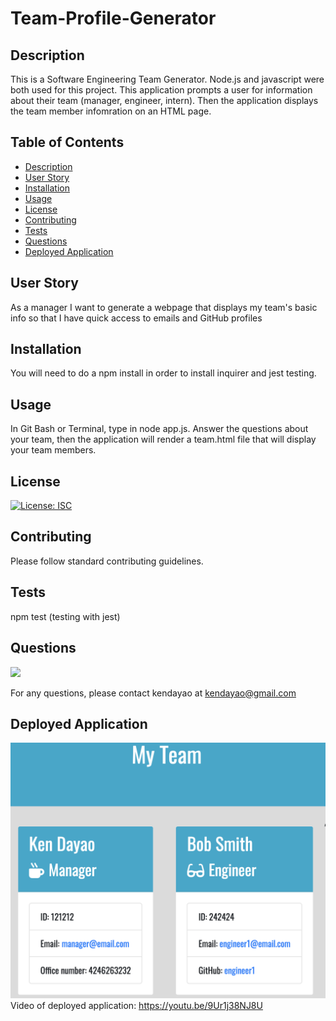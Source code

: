 # Team-Profile-Generator


## Description


This is a Software Engineering Team Generator. Node.js and javascript were both used for this project. This application prompts a user for information about their team (manager, engineer, intern). Then the application displays the team member infomration on an HTML page.


## Table of Contents

* [Description](#description)
* [User Story](#user-story)
* [Installation](#installation)
* [Usage](#usage)
* [License](#license)
* [Contributing](#contributing)
* [Tests](#tests)
* [Questions](#questions)
* [Deployed Application](#deployed-application)



## User Story


As a manager
I want to generate a webpage that displays my team's basic info
so that I have quick access to emails and GitHub profiles


## Installation


You will need to do a npm install in order to install inquirer and jest testing.


## Usage


In Git Bash or Terminal, type in node app.js. Answer the questions about your team, then the application will render a team.html file that will display your team members.


## License


[![License: ISC](https://img.shields.io/badge/License-ISC-blue.svg)](https://opensource.org/licenses/ISC)


## Contributing


Please follow standard contributing guidelines.


## Tests


npm test (testing with jest)


## Questions

![](https://avatars3.githubusercontent.com/u/62568395?v=4)

For any questions, please contact kendayao at kendayao@gmail.com

## Deployed Application 

![](images/appimage.png)
Video of deployed application: https://youtu.be/9Ur1j38NJ8U


